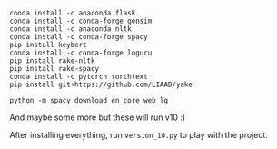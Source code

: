 ```
conda install -c anaconda flask
conda install -c conda-forge gensim
conda install -c anaconda nltk
conda install -c conda-forge spacy
pip install keybert
conda install -c conda-forge loguru
pip install rake-nltk
pip install rake-spacy
conda install -c pytorch torchtext
pip install git+https://github.com/LIAAD/yake

python -m spacy download en_core_web_lg
```
And maybe some more but these will run v10 :)

After installing everything, run `version_10.py` to play with the project.